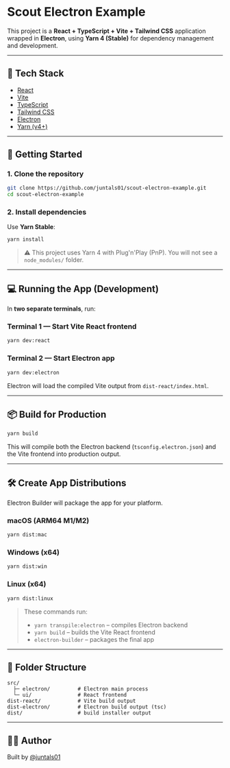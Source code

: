 # Scout Electron Example

This project is a **React + TypeScript + Vite + Tailwind CSS** application wrapped in **Electron**, using **Yarn 4 (Stable)** for dependency management and development.

---

## 🧰 Tech Stack

- [React](https://reactjs.org/)
- [Vite](https://vitejs.dev/)
- [TypeScript](https://www.typescriptlang.org/)
- [Tailwind CSS](https://tailwindcss.com/)
- [Electron](https://www.electronjs.org/)
- [Yarn (v4+)](https://yarnpkg.com/)

---

## 🚀 Getting Started

### 1. Clone the repository

```bash
git clone https://github.com/juntals01/scout-electron-example.git
cd scout-electron-example
```

### 2. Install dependencies

Use **Yarn Stable**:

```bash
yarn install
```

> ⚠️ This project uses Yarn 4 with Plug'n'Play (PnP). You will not see a `node_modules/` folder.

---

## 💻 Running the App (Development)

In **two separate terminals**, run:

### Terminal 1 — Start Vite React frontend

```bash
yarn dev:react
```

### Terminal 2 — Start Electron app

```bash
yarn dev:electron
```

Electron will load the compiled Vite output from `dist-react/index.html`.

---

## 📦 Build for Production

```bash
yarn build
```

This will compile both the Electron backend (`tsconfig.electron.json`) and the Vite frontend into production output.

---

## 🛠️ Create App Distributions

Electron Builder will package the app for your platform.

### macOS (ARM64 M1/M2)

```bash
yarn dist:mac
```

### Windows (x64)

```bash
yarn dist:win
```

### Linux (x64)

```bash
yarn dist:linux
```

> These commands run:
>
> - `yarn transpile:electron` – compiles Electron backend
> - `yarn build` – builds the Vite React frontend
> - `electron-builder` – packages the final app

---

## 📁 Folder Structure

```
src/
  ├─ electron/         # Electron main process
  └─ ui/               # React frontend
dist-react/            # Vite build output
dist-electron/         # Electron build output (tsc)
dist/                  # build installer output
```

---

## 🧑‍💻 Author

Built by [@juntals01](https://github.com/juntals01)

